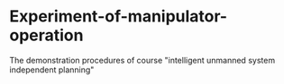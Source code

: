 # Experiment-of-manipulator-operation
The demonstration procedures of course "intelligent unmanned system independent planning"
